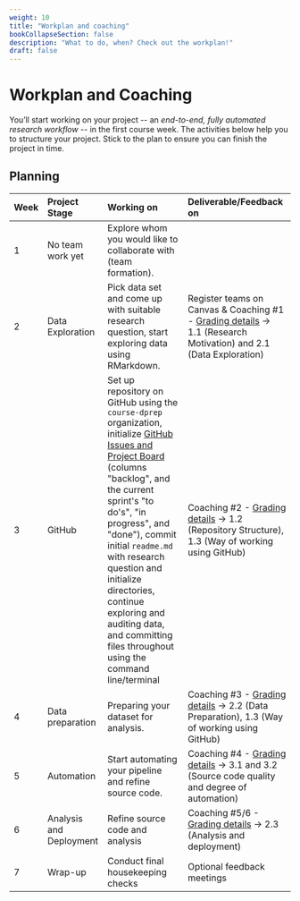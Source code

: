 ```yaml
---
weight: 10
title: "Workplan and coaching"
bookCollapseSection: false
description: "What to do, when? Check out the workplan!"
draft: false
---
```


# Workplan and Coaching

You’ll start working on your project -- an *end-to-end, fully automated research workflow* -- in the first course week. The activities below help you to structure your project. Stick to the plan to ensure you can finish the project in time.

## Planning

| Week | Project Stage | Working on | Deliverable/Feedback on |
|:---- | :---- | :---- | :---- |
| 1 | No team work yet | Explore whom you would like to collaborate with (team formation).
| 2 | Data Exploration | Pick data set and come up with suitable research question, start exploring data using RMarkdown. | Register teams on Canvas & Coaching #1 - [Grading details](grading.md#1-github-repository) &#8594; 1.1 (Research Motivation) and 2.1 (Data Exploration)
| 3 | GitHub | Set up repository on GitHub using the `course-dprep` organization, initialize [GitHub Issues and Project Board](https://tilburgsciencehub.com/learn/scrum) (columns "backlog", and the current sprint's "to do's", "in progress", and "done"), commit initial `readme.md` with research question and initialize directories, continue exploring and auditing data, and committing files throughout using the command line/terminal| Coaching #2 - [Grading details](grading.md#1-github-repository) &#8594; 1.2 (Repository Structure), 1.3 (Way of working using GitHub) |
| 4 | Data preparation | Preparing your dataset for analysis. | Coaching #3 - [Grading details](grading.md#2-data-preparation--analysis) &#8594; 2.2 (Data Preparation), 1.3 (Way of working using GitHub)
| 5 | Automation  | Start automating your pipeline and refine source code. | Coaching #4 - [Grading details](grading.md#3-source-code-and-automation) &#8594; 3.1 and 3.2 (Source code quality and degree of automation)
| 6 | Analysis and Deployment | Refine source code and analysis | Coaching #5/6 - [Grading details](grading.md#23-analysis-and-deployment-15) &#8594; 2.3 (Analysis and deployment)
| 7 | Wrap-up | Conduct final housekeeping checks  | Optional feedback meetings
